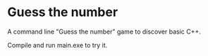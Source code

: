 # Guess the number

A command line "Guess the number" game to discover basic C++.

Compile and run main.exe to try it.
